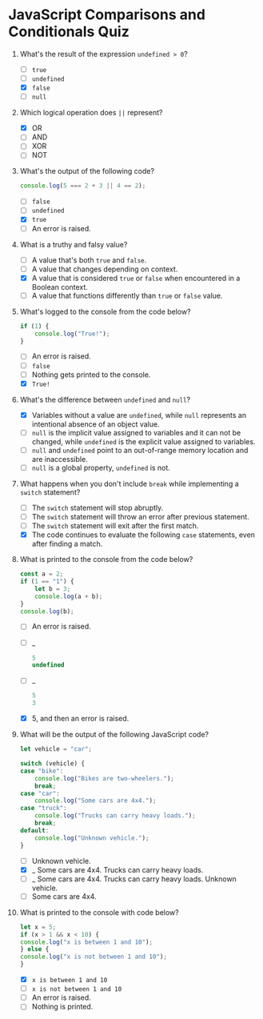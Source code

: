 # JavaScript Comparisons and Conditionals Quiz

1. What's the result of the expression `undefined > 0`?
    - [ ] `true`
    - [ ] `undefined`
    - [x] `false`
    - [ ] `null`

2. Which logical operation does `||` represent?
    - [x] OR
    - [ ] AND
    - [ ] XOR
    - [ ] NOT

3. What's the output of the following code?

    ```js
    console.log(5 === 2 + 3 || 4 == 2);
    ```

    - [ ] `false`
    - [ ] `undefined`
    - [x] `true`
    - [ ] An error is raised.

4. What is a truthy and falsy value?
    - [ ] A value that's both `true` and `false`.
    - [ ] A value that changes depending on context.
    - [x] A value that is considered `true` or `false` when encountered in a Boolean context.
    - [ ] A value that functions differently than `true` or `false` value.

5. What's logged to the console from the code below?

    ```js
    if (1) {
        console.log("True!");
    }
    ```

    - [ ] An error is raised.
    - [ ] `false`
    - [ ] Nothing gets printed to the console.
    - [x] `True!`

6. What's the difference between `undefined` and `null`?
    - [x] Variables without a value are `undefined`, while `null` represents an intentional absence of an object value.
    - [ ] `null` is the implicit value assigned to variables and it can not be changed, while `undefined` is the explicit value assigned to variables.
    - [ ] `null` and `undefined` point to an out-of-range memory location and are inaccessible.
    - [ ] `null` is a global property, `undefined` is not.

7. What happens when you don't include `break` while implementing a `switch` statement?
    - [ ] The `switch` statement will stop abruptly.
    - [ ] The `switch` statement will throw an error after previous statement.
    - [ ] The `switch` statement will exit after the first match.
    - [x] The code continues to evaluate the following `case` statements, even after finding a match.

8. What is printed to the console from the code below?

    ```js
    const a = 2;
    if (1 == "1") {
        let b = 3;
        console.log(a + b);
    }
    console.log(b);
    ```

    - [ ] An error is raised.
    - [ ] _

        ```js
        5
        undefined
        ```

    - [ ] _

        ```js
        5
        3
        ```

    - [x] 5, and then an error is raised.

9. What will be the output of the following JavaScript code?

    ```js
    let vehicle = "car";

    switch (vehicle) {
    case "bike":
        console.log("Bikes are two-wheelers.");
        break;
    case "car":
        console.log("Some cars are 4x4.");
    case "truck":
        console.log("Trucks can carry heavy loads.");
        break;
    default:
        console.log("Unknown vehicle.");
    }
    ```

    - [ ] Unknown vehicle.
    - [x] _
        Some cars are 4x4.
        Trucks can carry heavy loads.
    - [ ] _
        Some cars are 4x4.
        Trucks can carry heavy loads.
        Unknown vehicle.
    - [ ] Some cars are 4x4.

10. What is printed to the console with code below?

    ```js
    let x = 5;
    if (x > 1 && x < 10) {
    console.log("x is between 1 and 10");
    } else {
    console.log("x is not between 1 and 10");
    }
    ```

    - [x] `x is between 1 and 10`
    - [ ] `x is not between 1 and 10`
    - [ ] An error is raised.
    - [ ] Nothing is printed.
